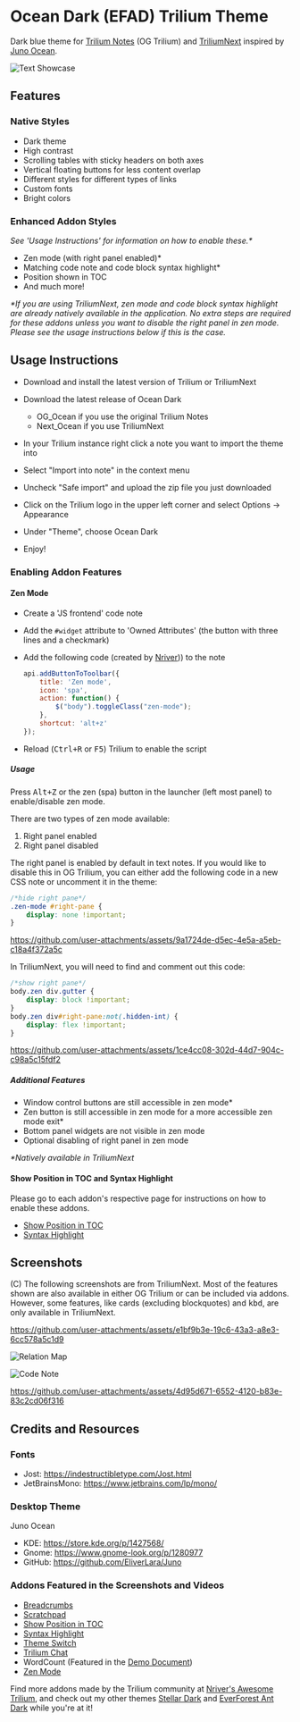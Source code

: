 # Ocean Dark (EFAD) Trilium Theme
Dark blue theme for [Trilium Notes](https://github.com/zadam/trilium) (OG Trilium) and [TriliumNext](https://github.com/TriliumNext/Notes) inspired by [Juno Ocean](https://github.com/EliverLara/Juno).

![Text Showcase](/screenshots/OceanDark_main.png)

## Features
### Native Styles
* Dark theme
* High contrast
* Scrolling tables with sticky headers on both axes
* Vertical floating buttons for less content overlap
* Different styles for different types of links
* Custom fonts
* Bright colors

### Enhanced Addon Styles
_See 'Usage Instructions' for information on how to enable these.*_

* Zen mode (with right panel enabled)*
* Matching code note and code block syntax highlight*
* Position shown in TOC
* And much more!

_*If you are using TriliumNext, zen mode and code block syntax highlight are already natively available in the application. No extra steps are required for these addons unless you want to disable the right panel in zen mode. Please see the usage instructions below if this is the case._

## Usage Instructions
* Download and install the latest version of Trilium or TriliumNext
* Download the latest release of Ocean Dark

    * OG_Ocean if you use the original Trilium Notes
    * Next_Ocean if you use TriliumNext

* In your Trilium instance right click a note you want to import the theme into
* Select "Import into note" in the context menu
* Uncheck "Safe import" and upload the zip file you just downloaded
* Click on the Trilium logo in the upper left corner and select Options -> Appearance
* Under "Theme", choose Ocean Dark
* Enjoy!

### Enabling Addon Features
#### Zen Mode
* Create a 'JS frontend' code note
* Add the `#widget` attribute to 'Owned Attributes' (the button with three lines and a checkmark)
* Add the following code (created by [Nriver](https://github.com/Nriver/awesome-trilium/issues/44))) to the note

    ```js
    api.addButtonToToolbar({
        title: 'Zen mode',
        icon: 'spa',
        action: function() {
            $("body").toggleClass("zen-mode");
        },
        shortcut: 'alt+z'
    });
    ```
* Reload (<kbd>Ctrl+R</kbd> or <kbd>F5</kbd>) Trilium to enable the script

##### Usage
Press <kbd>Alt+Z</kbd> or the zen (spa) button in the launcher (left most panel) to enable/disable zen mode.

There are two types of zen mode available:
1. Right panel enabled
2. Right panel disabled

The right panel is enabled by default in text notes. If you would like to disable this in OG Trilium, you can either add the following code in a new CSS note or uncomment it in the theme:

```css
/*hide right pane*/
.zen-mode #right-pane {
    display: none !important;
}
```

https://github.com/user-attachments/assets/9a1724de-d5ec-4e5a-a5eb-c18a4f372a5c

In TriliumNext, you will need to find and comment out this code:

```css
/*show right pane*/
body.zen div.gutter {
    display: block !important;
}
body.zen div#right-pane:not(.hidden-int) {
	display: flex !important;
}
```

https://github.com/user-attachments/assets/1ce4cc08-302d-44d7-904c-c98a5c15fdf2

##### Additional Features
* Window control buttons are still accessible in zen mode*
* Zen button is still accessible in zen mode for a more accessible zen mode exit*
* Bottom panel widgets are not visible in zen mode
* Optional disabling of right panel in zen mode

_*Natively available in TriliumNext_

#### Show Position in TOC and Syntax Highlight
Please go to each addon's respective page for instructions on how to enable these addons.
* [Show Position in TOC](https://github.com/SiriusXT/trilium-show-position-in-toc)
* [Syntax Highlight](https://github.com/antoniotejada/Trilium-SyntaxHighlightWidget)

## Screenshots
(C) The following screenshots are from TriliumNext. Most of the features shown are also available in either OG Trilium or can be included via addons. However, some features, like cards (excluding blockquotes) and <kbd>kbd</kbd>, are only available in TriliumNext.

https://github.com/user-attachments/assets/e1bf9b3e-19c6-43a3-a8e3-6cc578a5c1d9

![Relation Map](/screenshots/Ocean_Relation_Map.png)

![Code Note](/screenshots/Ocean_Code.png)

https://github.com/user-attachments/assets/4d95d671-6552-4120-b83e-83c2cd06f316

## Credits and Resources
### Fonts
* Jost: https://indestructibletype.com/Jost.html
* JetBrainsMono: https://www.jetbrains.com/lp/mono/

### Desktop Theme
Juno Ocean
* KDE: https://store.kde.org/p/1427568/
* Gnome: https://www.gnome-look.org/p/1280977
* GitHub: https://github.com/EliverLara/Juno


### Addons Featured in the Screenshots and Videos
* [Breadcrumbs](https://github.com/rauenzi/Trilium-Breadcrumbs)
* [Scratchpad](https://github.com/zadam/trilium/discussions/1613#discussioncomment-638984)
* [Show Position in TOC](https://github.com/SiriusXT/trilium-show-position-in-toc)
* [Syntax Highlight](https://github.com/antoniotejada/Trilium-SyntaxHighlightWidget) 
* [Theme Switch](https://github.com/madodig/trilium-widget-theme-switch)
* [Trilium Chat](https://github.com/soulsands/trilium-chat)
* WordCount (Featured in the [Demo Document](https://github.com/zadam/trilium/wiki/Document#demo-document))
* [Zen Mode](https://github.com/Nriver/awesome-trilium/issues/44)

Find more addons made by the Trilium community at [Nriver's Awesome Trilium](https://github.com/Nriver/awesome-trilium?tab=readme-ov-file#%EF%B8%8F-widgets), and check out my other themes [Stellar Dark](https://github.com/Lolabird/stellar-dark-theme-trilium) and [EverForest Ant Dark](https://github.com/Lolabird/everforest-ant-dark-trilium-theme) while you're at it!
